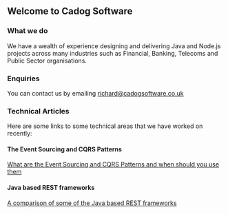 ## Welcome to Cadog Software

### What we do
We have a wealth of experience designing and delivering Java and Node.js projects across many industries such as Financial, Banking, Telecoms and Public Sector organisations.

### Enquiries
You can contact us by emailing [richard@cadogsoftware.co.uk](mailto:richard@cadogsoftware.co.uk)

### Technical Articles

Here are some links to some technical areas that we have worked on recently:

#### The Event Sourcing and CQRS Patterns
[What are the Event Sourcing and CQRS Patterns and when should you use them](docs/event-sourcing-and-cqrs/EventSourcingAndCQRS.md)

#### Java based REST frameworks
[A comparison of some of the Java based REST frameworks](docs/java-rest-frameworks/evaluation.md)
